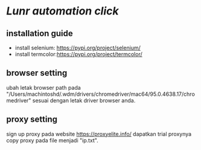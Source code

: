 # _Lunr automation click_

## installation guide
- install selenium: https://pypi.org/project/selenium/
- install termcolor:https://pypi.org/project/termcolor/

## browser setting
ubah letak browser path pada "/Users/machintoshd/.wdm/drivers/chromedriver/mac64/95.0.4638.17/chromedriver" sesuai dengan letak driver browser anda.

## proxy setting
sign up proxy pada website https://proxyelite.info/ dapatkan trial proxynya copy proxy pada file menjadi "ip.txt".
